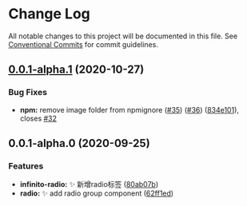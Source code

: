 # Change Log

All notable changes to this project will be documented in this file.
See [Conventional Commits](https://conventionalcommits.org) for commit guidelines.

## [0.0.1-alpha.1](https://github.com/belleui/belleui/compare/v0.0.1-alpha.0...v0.0.1-alpha.1) (2020-10-27)


### Bug Fixes

* **npm:** remove image folder from npmignore ([#35](https://github.com/belleui/belleui/issues/35)) ([#36](https://github.com/belleui/belleui/issues/36)) ([834e101](https://github.com/belleui/belleui/commit/834e101cafed85ed10bf1b957815267f715ac506)), closes [#32](https://github.com/belleui/belleui/issues/32)





## 0.0.1-alpha.0 (2020-09-25)


### Features

* **infinito-radio:** ✨ 新增radio标签 ([80ab07b](https://github.com/belleui/belleui/commit/80ab07b956531f902fa94509e94dfbd8dcb74dbf))
* **radio:** ✨  add radio group component ([62ff1ed](https://github.com/belleui/belleui/commit/62ff1edfffd4cd2d929a78cebd40285ee99f24cf))
